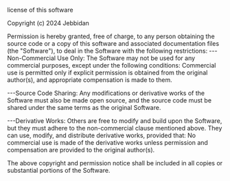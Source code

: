 license of this software

Copyright (c) 2024 Jebbidan

Permission is hereby granted, free of charge, to any person obtaining the source code or a copy of this software and associated documentation files (the "Software"), to deal in the Software with the following restrictions:
---Non-Commercial Use Only: The Software may not be used for any commercial purposes, except under the following conditions:
Commercial use is permitted only if explicit permission is obtained from the original author(s), and appropriate compensation is made to them.

---Source Code Sharing: Any modifications or derivative works of the Software must also be made open source, and the source code must be shared under the same terms as the original Software.

---Derivative Works: Others are free to modify and build upon the Software, but they must adhere to the non-commercial clause mentioned above. They can use, modify, and distribute derivative works, provided that:
No commercial use is made of the derivative works unless permission and compensation are provided to the original author(s).

The above copyright and permission notice shall be included in all copies or substantial portions of the Software.
